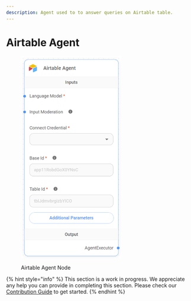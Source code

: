 ```yaml
---
description: Agent used to to answer queries on Airtable table.
---
```


# Airtable Agent

<figure><img src="../../../.gitbook/assets/image (2) (1).png" alt="" width="271"><figcaption><p>Airtable Agent Node</p></figcaption></figure>

{% hint style="info" %}
This section is a work in progress. We appreciate any help you can provide in completing this section. Please check our [Contribution Guide](../../../CONTRIBUTING.md) to get started.
{% endhint %}

